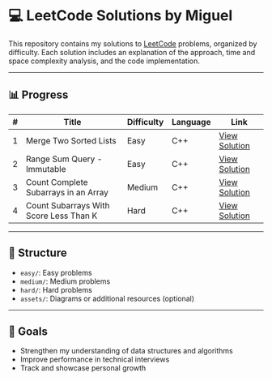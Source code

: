 # 💻 LeetCode Solutions by Miguel

This repository contains my solutions to [LeetCode](https://leetcode.com/) problems, organized by difficulty. Each solution includes an explanation of the approach, time and space complexity analysis, and the code implementation.

---

## 📊 Progress

| #  | Title                                | Difficulty |   Language  | Link                                            |
|----|--------------------------------------|------------|-------------|-------------------------------------------------|
| 1  | Merge Two Sorted Lists               |    Easy    |     C++     | [View Solution](easy/merge-two-sorted-lists.md) |
| 2  | Range Sum Query - Immutable          |    Easy    |     C++     | [View Solution](easy/303-range-sum-query-immutable.md) |
| 3  | Count Complete Subarrays in an Array |   Medium   |     C++     | [View Solution](medium/count-complete-subarrays-in-an-array.md) |
| 4  | Count Subarrays With Score Less Than K|   Hard   |     C++     | [View Solution](hard/hard/2302-count-subarrays-with-score-less-than-k.md) |

---

## 📁 Structure

- `easy/`: Easy problems
- `medium/`: Medium problems
- `hard/`: Hard problems
- `assets/`: Diagrams or additional resources (optional)

---

## 📌 Goals

- Strengthen my understanding of data structures and algorithms
- Improve performance in technical interviews
- Track and showcase personal growth

